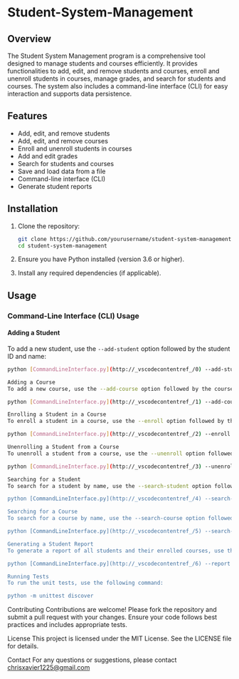 # Student-System-Management

## Overview
The Student System Management program is a comprehensive tool designed to manage students and courses efficiently. It provides functionalities to add, edit, and remove students and courses, enroll and unenroll students in courses, manage grades, and search for students and courses. The system also includes a command-line interface (CLI) for easy interaction and supports data persistence.

## Features
- Add, edit, and remove students
- Add, edit, and remove courses
- Enroll and unenroll students in courses
- Add and edit grades
- Search for students and courses
- Save and load data from a file
- Command-line interface (CLI)
- Generate student reports

## Installation

1. Clone the repository:
    ```sh
    git clone https://github.com/yourusername/student-system-management.git
    cd student-system-management
    ```

2. Ensure you have Python installed (version 3.6 or higher).

3. Install any required dependencies (if applicable).

## Usage

### Command-Line Interface (CLI) Usage

#### Adding a Student
To add a new student, use the `--add-student` option followed by the student ID and name:
```sh
python [CommandLineInterface.py](http://_vscodecontentref_/0) --add-student 001 "John Doe"

Adding a Course
To add a new course, use the --add-course option followed by the course ID and name:

python [CommandLineInterface.py](http://_vscodecontentref_/1) --add-course 101 "Math"

Enrolling a Student in a Course
To enroll a student in a course, use the --enroll option followed by the student ID and course ID:

python [CommandLineInterface.py](http://_vscodecontentref_/2) --enroll 001 101

Unenrolling a Student from a Course
To unenroll a student from a course, use the --unenroll option followed by the student ID and course ID:

python [CommandLineInterface.py](http://_vscodecontentref_/3) --unenroll 001 101

Searching for a Student
To search for a student by name, use the --search-student option followed by the student's name:

python [CommandLineInterface.py](http://_vscodecontentref_/4) --search-student "John"

Searching for a Course
To search for a course by name, use the --search-course option followed by the course name:

python [CommandLineInterface.py](http://_vscodecontentref_/5) --search-course "Math"

Generating a Student Report
To generate a report of all students and their enrolled courses, use the --report option:

python [CommandLineInterface.py](http://_vscodecontentref_/6) --report

Running Tests
To run the unit tests, use the following command:

python -m unittest discover

```
Contributing
Contributions are welcome! Please fork the repository and submit a pull request with your changes. Ensure your code follows best practices and includes appropriate tests.

License
This project is licensed under the MIT License. See the LICENSE file for details.

Contact
For any questions or suggestions, please contact chrisxavier1225@gmail.com